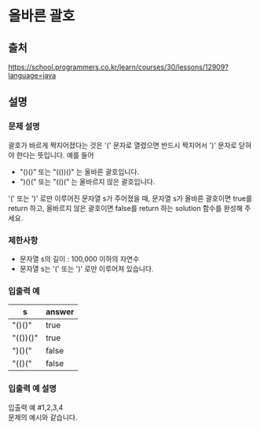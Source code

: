 # 올바른 괄호

## 출처
https://school.programmers.co.kr/learn/courses/30/lessons/12909?language=java

## 설명
### 문제 설명
괄호가 바르게 짝지어졌다는 것은 '(' 문자로 열렸으면 반드시 짝지어서 ')' 문자로 닫혀야 한다는 뜻입니다. 예를 들어
- "()()" 또는 "(())()" 는 올바른 괄호입니다.
- ")()(" 또는 "(()(" 는 올바르지 않은 괄호입니다.

'(' 또는 ')' 로만 이루어진 문자열 s가 주어졌을 때, 문자열 s가 올바른 괄호이면 true를 return 하고, 올바르지 않은 괄호이면 false를 return 하는 solution 함수를 완성해 주세요.

### 제한사항
- 문자열 s의 길이 : 100,000 이하의 자연수
- 문자열 s는 '(' 또는 ')' 로만 이루어져 있습니다.

### 입출력 예
|s	| answer |
|---|--------|
|"()()"	| true   |
|"(())()"	| true   |
|")()("| 	false |
|"(()("	| false  |

### 입출력 예 설명
입출력 예 #1,2,3,4<br/>
문제의 예시와 같습니다.
    
    
    
    
    